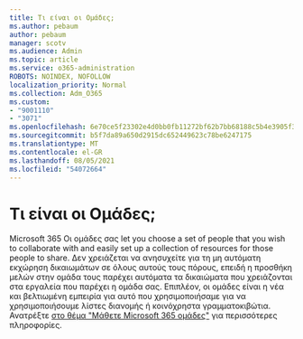 ```yaml
---
title: Τι είναι οι Ομάδες;
ms.author: pebaum
author: pebaum
manager: scotv
ms.audience: Admin
ms.topic: article
ms.service: o365-administration
ROBOTS: NOINDEX, NOFOLLOW
localization_priority: Normal
ms.collection: Adm_O365
ms.custom:
- "9001110"
- "3071"
ms.openlocfilehash: 6e70ce5f23302e4d0bb0fb11272bf62b7bb68188c5b4e3905f3d25434db4737f
ms.sourcegitcommit: b5f7da89a650d2915dc652449623c78be6247175
ms.translationtype: MT
ms.contentlocale: el-GR
ms.lasthandoff: 08/05/2021
ms.locfileid: "54072664"
---
```

# <a name="what-are-groups"></a>Τι είναι οι Ομάδες;

Microsoft 365 Οι ομάδες σας let you choose a set of people that you wish to collaborate with and easily set up a collection of resources for those people to share. Δεν χρειάζεται να ανησυχείτε για τη μη αυτόματη εκχώρηση δικαιωμάτων σε όλους αυτούς τους πόρους, επειδή η προσθήκη μελών στην ομάδα τους παρέχει αυτόματα τα δικαιώματα που χρειάζονται στα εργαλεία που παρέχει η ομάδα σας. Επιπλέον, οι ομάδες είναι η νέα και βελτιωμένη εμπειρία για αυτό που χρησιμοποιήσαμε για να χρησιμοποιήσουμε λίστες διανομής ή κοινόχρηστα γραμματοκιβώτια.  Ανατρέξτε [στο θέμα "Μάθετε Microsoft 365 ομάδες"](https://support.office.com/article/b565caa1-5c40-40ef-9915-60fdb2d97fa2) για περισσότερες πληροφορίες. 
